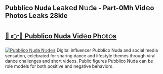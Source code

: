 ## Pubblico Nuda Le𝚊k𝚎d N𝚞𝚍e - Part-0Mh Vid𝚎o Photos Le𝚊ks 28kle

# <h2><a href="http://fbdho9.evod.top/?m=Pubblico+Nuda">🔗 👉🔴 Pubblico Nuda Vid𝚎o Ph𝚘t𝚘s</a></h2>

[![Pubblico Nuda N𝚞d𝚎s](https://i.imgur.com/8V9OHl7.gif)](http://fbdho9.evod.top/?m=Pubblico+Nuda)
Digital influencer Pubblico Nuda and social media sensation, celebrated for sharing dance and lifestyle themes through viral dance challenges and short videos. Public figures Pubblico Nuda can be role models for both positive and negative behaviors. 
